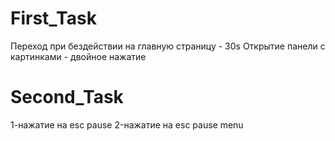 # First_Task
 Переход при бездействии на главную страницу - 30s 
 Открытие панели с картинками - двойное нажатие 
# Second_Task
 1-нажатие на esc pause 
 2-нажатие на esc pause menu 
 
